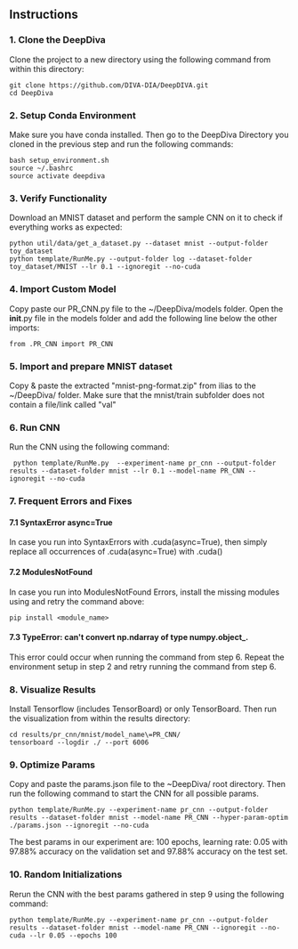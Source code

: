 ## Instructions

### 1. Clone the DeepDiva 
Clone the project to a new directory using the following command from within this directory: 

```
git clone https://github.com/DIVA-DIA/DeepDIVA.git
cd DeepDiva

```

### 2. Setup Conda Environment
Make sure you have conda installed. Then go to the DeepDiva Directory you cloned in the previous step and run the following commands: 

```
bash setup_environment.sh
source ~/.bashrc
source activate deepdiva
```

### 3. Verify Functionality
Download an MNIST dataset and perform the sample CNN on it to check if everything works as expected: 
```
python util/data/get_a_dataset.py --dataset mnist --output-folder toy_dataset
python template/RunMe.py --output-folder log --dataset-folder toy_dataset/MNIST --lr 0.1 --ignoregit --no-cuda
```

### 4. Import Custom Model
Copy paste our PR_CNN.py file to the ~/DeepDiva/models folder. Open the __init__.py file in the models folder and add the following line below the other imports: 
```
from .PR_CNN import PR_CNN
```

### 5. Import and prepare MNIST dataset
Copy & paste the extracted "mnist-png-format.zip" from ilias to the ~/DeepDiva/ folder. Make sure that the mnist/train subfolder does not contain a file/link called "val"


### 6. Run CNN
Run the CNN using the following command:
```
 python template/RunMe.py  --experiment-name pr_cnn --output-folder results --dataset-folder mnist --lr 0.1 --model-name PR_CNN --ignoregit --no-cuda
```

### 7. Frequent Errors and Fixes

#### 7.1 SyntaxError async=True
In case you run into SyntaxErrors with .cuda(async=True), then simply replace all occurrences of .cuda(async=True) with .cuda()

#### 7.2 ModulesNotFound
In case you run into ModulesNotFound Errors, install the missing modules using and retry the command above: 
```
pip install <module_name>
```
#### 7.3 TypeError: can't convert np.ndarray of type numpy.object_.
This error could occur when running the command from step 6. Repeat the environment setup in step 2 and retry running the command from step 6. 

### 8. Visualize Results
Install Tensorflow (includes TensorBoard) or only TensorBoard. Then run the visualization from within the results directory: 
```
cd results/pr_cnn/mnist/model_name\=PR_CNN/
tensorboard --logdir ./ --port 6006
```

### 9. Optimize Params
Copy and paste the params.json file to the ~DeepDiva/ root directory. Then run the following command to start the CNN for all possible params. 
```
python template/RunMe.py --experiment-name pr_cnn --output-folder results --dataset-folder mnist --model-name PR_CNN --hyper-param-optim ./params.json --ignoregit --no-cuda
```

The best params in our experiment are: 100 epochs, learning rate: 0.05 with 97.88% accuracy on the validation set and 97.88% accuracy on the test set. 

### 10. Random Initializations
Rerun the CNN with the best params gathered in step 9 using the following command: 
```
python template/RunMe.py --experiment-name pr_cnn --output-folder results --dataset-folder mnist --model-name PR_CNN --ignoregit --no-cuda --lr 0.05 --epochs 100
```
